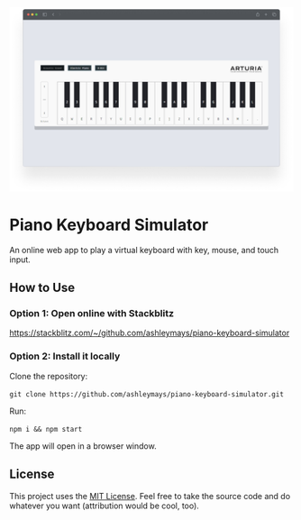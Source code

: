 <div align="center">
    <img width=700 src="./pianoKeyboardSimulator.png" alt="Main Webpage" />
</div>

# Piano Keyboard Simulator

An online web app to play a virtual keyboard with key, mouse, and touch input.

## How to Use

### Option 1: Open online with Stackblitz

<a href="https://stackblitz.com/~/github.com/ashleymays/piano-keyboard-simulator">https://stackblitz.com/~/github.com/ashleymays/piano-keyboard-simulator</a>

### Option 2: Install it locally

Clone the repository:

`git clone https://github.com/ashleymays/piano-keyboard-simulator.git`

Run:

`npm i && npm start`

The app will open in a browser window.

## License

This project uses the [MIT License](LICENSE.md).
Feel free to take the source code and do whatever you want (attribution would be cool, too).
